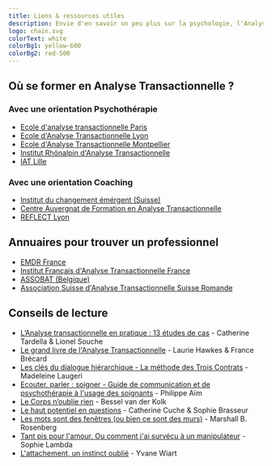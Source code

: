 ```yaml
---
title: Liens & ressources utiles
description: Envie d'en savoir un peu plus sur la psychologie, l'Analyse Transactionnelle et la psychotraumatologie ? Voici quelques liens et ressources qui pourraient vous aider.
logo: chain.svg
colorText: white
colorBg1: yellow-600
colorBg2: red-500
---
```


## Où se former en Analyse Transactionnelle ?

### Avec une orientation Psychothérapie

- [Ecole d'analyse transactionnelle Paris](https://eat-paris.net/)
- [Ecole d'Analyse Transactionnelle Lyon](https://www.eat-lyon.fr/)
- [Ecole d'Analyse Transactionnelle Montpellier](http://www.eat-montpellier.fr/)
- [Institut Rhônalpin d'Analyse Transactionnelle](https://www.institut-rhonalpin-at.fr/)
- [IAT Lille](https://www.iat-lille.com/)

### Avec une orientation Coaching

- [Institut du changement émérgent (Suisse)](https://www.changementemergent.ch/fr)
- [Centre Auvergnat de Formation en Analyse Transactionnelle](https://www.cafat.fr/)
- [REFLECT Lyon](https://reflect-lyon.org/)

## Annuaires pour trouver un professionnel

- [EMDR France](http://www.emdr-france.org/)
- [Institut Français d'Analyse Transactionnelle France](https://www.ifat-asso.org/)
- [ASSOBAT (Belgique)](https://www.assobat.be/)
- [Association Suisse d'Analyse Transactionnelle Suisse Romande](https://asat-sr.ch/)

## Conseils de lecture

- [L’Analyse transactionnelle en pratique : 13 études de cas](https://www.inpress.fr/livre/lanalyse-transactionnelle-en-pratique/) - Catherine Tardella & Lionel Souche
- [Le grand livre de l'Analyse Transactionnelle](https://www.eyrolles.com/Loisirs/Livre/le-grand-livre-de-l-analyse-transactionnelle-9782212560497/) - Laurie Hawkes & France Brécard
- [Les clés du dialogue hiérarchique - La méthode des Trois Contrats](https://www.decitre.fr/livres/les-cles-du-dialogue-hierarchique-9782729615154.html) - Madeleine Laugeri
- [Ecouter, parler : soigner - Guide de communication et de psychothérapie à l'usage des soignants](https://www.decitre.fr/livres/ecouter-parler-soigner-9782843718137.html) - Philippe Aïm
- [Le Corps n’oublie rien](https://www.albin-michel.fr/ouvrages/le-corps-noublie-rien-9782226393869) - Bessel van der Kolk
- [Le haut potentiel en questions](https://www.editionsmardaga.com/catalogue/haut-potentiel-questions/) - Catherine Cuche & Sophie Brasseur
- [Les mots sont des fenêtres (ou bien ce sont des murs)](https://www.babelio.com/livres/Rosenberg-Les-mots-sont-des-fenetres-ou-bien-ce-sont-des-mu/890031) - Marshall B. Rosenberg
- [Tant pis pour l'amour. Ou comment j'ai survécu à un manipulateur](https://www.babelio.com/livres/Lambda-Tant-pis-pour-lamour-Ou-comment-jai-survecu-a-u/1174923) - Sophie Lambda
- [L'attachement, un instinct oublié](https://www.babelio.com/livres/Wiart-Lattachement-un-instinct-oublie/364145) - Yvane Wiart
